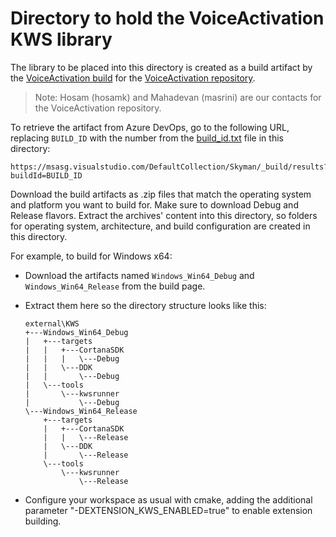 # Directory to hold the VoiceActivation KWS library

The library to be placed into this directory is created as a build artifact by the [VoiceActivation build](https://msasg.visualstudio.com/DefaultCollection/Skyman/_build?definitionId=5811&_a=summary) for the [VoiceActivation repository](https://msasg.visualstudio.com/DefaultCollection/Skyman/_git/f37b18b2-460d-4955-af8b-d22e2e5a5920?version=GBmaster).

> Note: Hosam (hosamk) and Mahadevan (masrini) are our contacts for the VoiceActivation repository.

To retrieve the artifact from Azure DevOps, go to the following URL, replacing `BUILD_ID` with the number from the [build\_id.txt](build_id.txt) file in this directory:

    https://msasg.visualstudio.com/DefaultCollection/Skyman/_build/results?buildId=BUILD_ID

Download the build artifacts as .zip files that match the operating system and platform you want to build for.
Make sure to download Debug and Release flavors.
Extract the archives' content into this directory, so folders for operating system, architecture, and build configuration are created in this directory.

For example, to build for Windows x64:

* Download the artifacts named `Windows_Win64_Debug` and `Windows_Win64_Release` from the build page.
* Extract them here so the directory structure looks like this:

  ```
  external\KWS
  +---Windows_Win64_Debug
  |   +---targets
  |   |   +---CortanaSDK
  |   |   |   \---Debug
  |   |   \---DDK
  |   |       \---Debug
  |   \---tools
  |       \---kwsrunner
  |           \---Debug
  \---Windows_Win64_Release
      +---targets
      |   +---CortanaSDK
      |   |   \---Release
      |   \---DDK
      |       \---Release
      \---tools
          \---kwsrunner
              \---Release
  ```

 * Configure your workspace as usual with cmake, adding the additional parameter "-DEXTENSION_KWS_ENABLED=true" to enable extension building.
